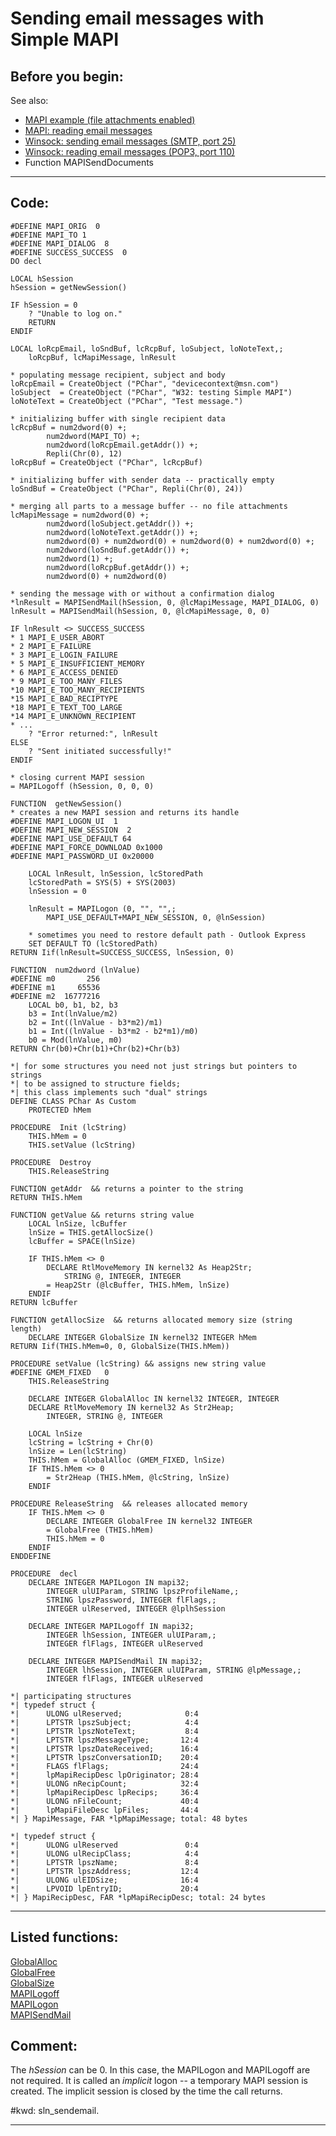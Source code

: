 
# Sending email messages with Simple MAPI

## Before you begin:
See also:

* [MAPI example (file attachments enabled)](sample_343.md)  
* [MAPI: reading email messages](sample_270.md)  
* [Winsock: sending email messages (SMTP, port 25)](sample_385.md)  
* [Winsock: reading email messages (POP3, port 110)](sample_388.md)  
* Function MAPISendDocuments  

  
***  


## Code:
```foxpro  
#DEFINE MAPI_ORIG  0
#DEFINE MAPI_TO 1
#DEFINE MAPI_DIALOG  8
#DEFINE SUCCESS_SUCCESS  0
DO decl

LOCAL hSession
hSession = getNewSession()

IF hSession = 0
	? "Unable to log on."
	RETURN
ENDIF

LOCAL loRcpEmail, loSndBuf, lcRcpBuf, loSubject, loNoteText,;
	loRcpBuf, lcMapiMessage, lnResult

* populating message recipient, subject and body
loRcpEmail = CreateObject ("PChar", "devicecontext@msn.com")
loSubject  = CreateObject ("PChar", "W32: testing Simple MAPI")
loNoteText = CreateObject ("PChar", "Test message.")

* initializing buffer with single recipient data
lcRcpBuf = num2dword(0) +;
		num2dword(MAPI_TO) +;
		num2dword(loRcpEmail.getAddr()) +;
		Repli(Chr(0), 12)
loRcpBuf = CreateObject ("PChar", lcRcpBuf)

* initializing buffer with sender data -- practically empty
loSndBuf = CreateObject ("PChar", Repli(Chr(0), 24))

* merging all parts to a message buffer -- no file attachments
lcMapiMessage = num2dword(0) +;
		num2dword(loSubject.getAddr()) +;
		num2dword(loNoteText.getAddr()) +;
		num2dword(0) + num2dword(0) + num2dword(0) + num2dword(0) +;
		num2dword(loSndBuf.getAddr()) +;
		num2dword(1) +;
		num2dword(loRcpBuf.getAddr()) +;
		num2dword(0) + num2dword(0)

* sending the message with or without a confirmation dialog
*lnResult = MAPISendMail(hSession, 0, @lcMapiMessage, MAPI_DIALOG, 0)
lnResult = MAPISendMail(hSession, 0, @lcMapiMessage, 0, 0)

IF lnResult <> SUCCESS_SUCCESS
* 1 MAPI_E_USER_ABORT
* 2 MAPI_E_FAILURE
* 3 MAPI_E_LOGIN_FAILURE
* 5 MAPI_E_INSUFFICIENT_MEMORY
* 6 MAPI_E_ACCESS_DENIED
* 9 MAPI_E_TOO_MANY_FILES
*10 MAPI_E_TOO_MANY_RECIPIENTS
*15 MAPI_E_BAD_RECIPTYPE
*18 MAPI_E_TEXT_TOO_LARGE
*14 MAPI_E_UNKNOWN_RECIPIENT
* ...
	? "Error returned:", lnResult
ELSE
	? "Sent initiated successfully!"
ENDIF

* closing current MAPI session
= MAPILogoff (hSession, 0, 0, 0)

FUNCTION  getNewSession()
* creates a new MAPI session and returns its handle
#DEFINE MAPI_LOGON_UI  1
#DEFINE MAPI_NEW_SESSION  2
#DEFINE MAPI_USE_DEFAULT 64
#DEFINE MAPI_FORCE_DOWNLOAD 0x1000
#DEFINE MAPI_PASSWORD_UI 0x20000

	LOCAL lnResult, lnSession, lcStoredPath
	lcStoredPath = SYS(5) + SYS(2003)
	lnSession = 0

	lnResult = MAPILogon (0, "", "",;
		MAPI_USE_DEFAULT+MAPI_NEW_SESSION, 0, @lnSession)

	* sometimes you need to restore default path - Outlook Express
	SET DEFAULT TO (lcStoredPath)
RETURN Iif(lnResult=SUCCESS_SUCCESS, lnSession, 0)

FUNCTION  num2dword (lnValue)
#DEFINE m0       256
#DEFINE m1     65536
#DEFINE m2  16777216
	LOCAL b0, b1, b2, b3
	b3 = Int(lnValue/m2)
	b2 = Int((lnValue - b3*m2)/m1)
	b1 = Int((lnValue - b3*m2 - b2*m1)/m0)
	b0 = Mod(lnValue, m0)
RETURN Chr(b0)+Chr(b1)+Chr(b2)+Chr(b3)

*| for some structures you need not just strings but pointers to strings
*| to be assigned to structure fields;
*| this class implements such "dual" strings
DEFINE CLASS PChar As Custom
	PROTECTED hMem

PROCEDURE  Init (lcString)
	THIS.hMem = 0
	THIS.setValue (lcString)

PROCEDURE  Destroy
	THIS.ReleaseString

FUNCTION getAddr  && returns a pointer to the string
RETURN THIS.hMem

FUNCTION getValue && returns string value
	LOCAL lnSize, lcBuffer
	lnSize = THIS.getAllocSize()
	lcBuffer = SPACE(lnSize)

	IF THIS.hMem <> 0
		DECLARE RtlMoveMemory IN kernel32 As Heap2Str;
			STRING @, INTEGER, INTEGER
		= Heap2Str (@lcBuffer, THIS.hMem, lnSize)
	ENDIF
RETURN lcBuffer

FUNCTION getAllocSize  && returns allocated memory size (string length)
	DECLARE INTEGER GlobalSize IN kernel32 INTEGER hMem
RETURN Iif(THIS.hMem=0, 0, GlobalSize(THIS.hMem))

PROCEDURE setValue (lcString) && assigns new string value
#DEFINE GMEM_FIXED   0
	THIS.ReleaseString

	DECLARE INTEGER GlobalAlloc IN kernel32 INTEGER, INTEGER
	DECLARE RtlMoveMemory IN kernel32 As Str2Heap;
		INTEGER, STRING @, INTEGER

	LOCAL lnSize
	lcString = lcString + Chr(0)
	lnSize = Len(lcString)
	THIS.hMem = GlobalAlloc (GMEM_FIXED, lnSize)
	IF THIS.hMem <> 0
		= Str2Heap (THIS.hMem, @lcString, lnSize)
	ENDIF

PROCEDURE ReleaseString  && releases allocated memory
	IF THIS.hMem <> 0
		DECLARE INTEGER GlobalFree IN kernel32 INTEGER
		= GlobalFree (THIS.hMem)
		THIS.hMem = 0
	ENDIF
ENDDEFINE

PROCEDURE  decl
	DECLARE INTEGER MAPILogon IN mapi32;
		INTEGER ulUIParam, STRING lpszProfileName,;
		STRING lpszPassword, INTEGER flFlags,;
		INTEGER ulReserved, INTEGER @lplhSession

	DECLARE INTEGER MAPILogoff IN mapi32;
		INTEGER lhSession, INTEGER ulUIParam,;
		INTEGER flFlags, INTEGER ulReserved

	DECLARE INTEGER MAPISendMail IN mapi32;
		INTEGER lhSession, INTEGER ulUIParam, STRING @lpMessage,;
		INTEGER flFlags, INTEGER ulReserved

*| participating structures
*| typedef struct {
*|      ULONG ulReserved;              0:4
*|      LPTSTR lpszSubject;            4:4
*|      LPTSTR lpszNoteText;           8:4
*|      LPTSTR lpszMessageType;       12:4
*|      LPTSTR lpszDateReceived;      16:4
*|      LPTSTR lpszConversationID;    20:4
*|      FLAGS flFlags;                24:4
*|      lpMapiRecipDesc lpOriginator; 28:4
*|      ULONG nRecipCount;            32:4
*|      lpMapiRecipDesc lpRecips;     36:4
*|      ULONG nFileCount;             40:4
*|      lpMapiFileDesc lpFiles;       44:4
*| } MapiMessage, FAR *lpMapiMessage; total: 48 bytes

*| typedef struct {
*|      ULONG ulReserved               0:4
*|      ULONG ulRecipClass;            4:4
*|      LPTSTR lpszName;               8:4
*|      LPTSTR lpszAddress;           12:4
*|      ULONG ulEIDSize;              16:4
*|      LPVOID lpEntryID;             20:4
*| } MapiRecipDesc, FAR *lpMapiRecipDesc; total: 24 bytes  
```  
***  


## Listed functions:
[GlobalAlloc](../libraries/kernel32/GlobalAlloc.md)  
[GlobalFree](../libraries/kernel32/GlobalFree.md)  
[GlobalSize](../libraries/kernel32/GlobalSize.md)  
[MAPILogoff](../libraries/mapi32/MAPILogoff.md)  
[MAPILogon](../libraries/mapi32/MAPILogon.md)  
[MAPISendMail](../libraries/mapi32/MAPISendMail.md)  

## Comment:
The *hSession* can be 0. In this case, the MAPILogon and MAPILogoff are not required. It is called an *implicit* logon -- a temporary MAPI session is created. The implicit session is closed by the time the call returns.  
  
  
#kwd: sln_sendemail.  
  
***  

